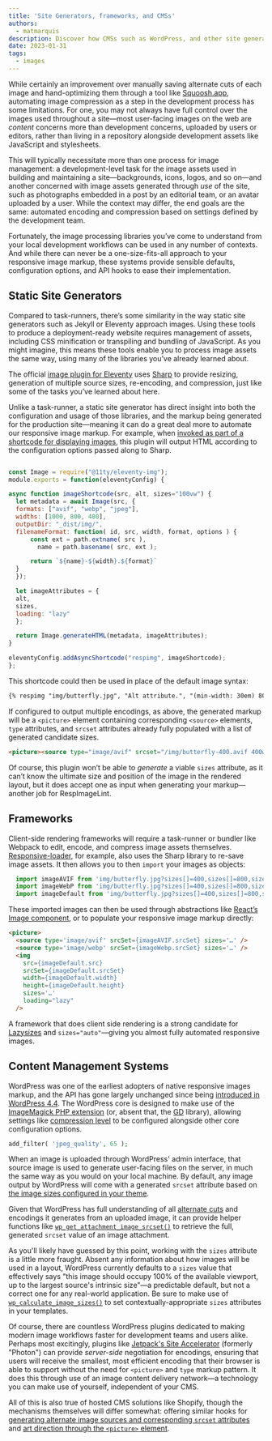 ```yaml
---
title: 'Site Generators, frameworks, and CMSs'
authors:
  - matmarquis
description: Discover how CMSs such as WordPress, and other site generators can make it easier to use responsive images.
date: 2023-01-31
tags:
  - images
---
```


While certainly an improvement over manually saving alternate cuts of each image and hand-optimizing them through a tool like 
[Squoosh.app](https://squoosh.app/), automating image compression as a step in the development process has some limitations. For one, you may not 
always have full control over the images used throughout a site—most user-facing images on the web are _content_ concerns more 
than development concerns, uploaded by users or editors, rather than living in a repository alongside development assets like 
JavaScript and stylesheets.

This will typically necessitate more than one process for image management: a development-level task for the image assets used in 
building and maintaining a site—backgrounds, icons, logos, and so on—and another concerned with image assets generated through _use_
 of the site, such as photographs embedded in a post by an editorial team, or an avatar uploaded by a user. While the context may 
 differ, the end goals are the same: automated encoding and compression based on settings defined by the development team.

Fortunately, the image processing libraries you’ve come to understand from your local development workflows can be used in any number
 of contexts. And while there can never be a one-size-fits-all approach to your responsive image markup, these systems provide sensible
  defaults, configuration options, and API hooks to ease their implementation.

## Static Site Generators

Compared to task-runners, there’s some similarity in the way static site generators such as Jekyll or Eleventy approach images. Using 
these tools to produce a deployment-ready website requires management of assets, including CSS minification or transpiling and bundling 
of JavaScript. As you might imagine, this means these tools enable you to process image assets the same way, using many of the libraries 
you’ve already learned about.

The official [image plugin for Eleventy](https://www.11ty.dev/docs/plugins/image/) uses [Sharp](https://www.npmjs.com/package/sharp) to provide resizing, generation of multiple source sizes, re-encoding, and compression, just like some of the tasks you’ve learned about here.

Unlike a task-runner, a static site generator has direct insight into both the configuration and usage of those libraries,
 and the markup being generated for the production site—meaning it can do a great deal more to automate our responsive image 
 markup. For example, when [invoked as part of a shortcode for displaying images](https://www.aleksandrhovhannisyan.com/blog/eleventy-image-plugin/), this plugin will output HTML according 
 to the configuration options passed along to Sharp.

```javascript

const Image = require("@11ty/eleventy-img");
module.exports = function(eleventyConfig) {

async function imageShortcode(src, alt, sizes="100vw") {
  let metadata = await Image(src, {
  formats: ["avif", "webp", "jpeg"],
  widths: [1000, 800, 400],
  outputDir: "_dist/img/",
  filenameFormat: function( id, src, width, format, options ) {
      const ext = path.extname( src ),
        name = path.basename( src, ext );

      return `${name}-${width}.${format}`
  }
  });

  let imageAttributes = {
  alt,
  sizes,
  loading: "lazy"
  };

  return Image.generateHTML(metadata, imageAttributes);
}

eleventyConfig.addAsyncShortcode("respimg", imageShortcode);
};
```

This shortcode could then be used in place of the default image syntax:

```markdown
{‌% respimg "img/butterfly.jpg", "Alt attribute.", "(min-width: 30em) 800px, 80vw" %}
```

If configured to output multiple encodings, as above, the generated markup will be a `<picture>` element containing
 corresponding `<source>` elements, `type` attributes, and `srcset` attributes already fully populated with a list of 
  generated candidate sizes. 

```html
<picture><source type="image/avif" srcset="/img/butterfly-400.avif 400w, /img/butterfly-800.avif 800w, /img/butterfly-1000.avif 1000w" sizes="(min-width: 30em) 800px, 80vw"><source type="image/webp" srcset="/img/butterfly-400.webp 400w, /img/butterfly-800.webp 800w, /img/butterfly-1000.webp 1000w" sizes="(min-width: 30em) 800px, 80vw"><source type="image/jpeg" srcset="/img/butterfly-400.jpeg 400w, /img/butterfly-800.jpeg 800w, /img/butterfly-1000.jpeg 1000w" sizes="(min-width: 30em) 800px, 80vw"><img alt="Alt attribute." loading="lazy" src="/img/butterfly-400.jpeg" width="1000" height="846"></picture>
```

Of course, this plugin won’t be able to _generate_ a viable `sizes` attribute, as it can’t know the ultimate size and position 
of the image in the rendered layout, but it does accept one as input when generating your markup—another job for RespImageLint.

## Frameworks

Client-side rendering frameworks will require a task-runner or bundler like Webpack to edit, encode, and compress image assets 
themselves. [Responsive-loader](https://www.npmjs.com/package/responsive-loader), for example, also uses the Sharp library to re-save image assets. It then allows you to 
then `import` your images as objects:

```javascript
  import imageAVIF from 'img/butterfly.jpg?sizes[]=400,sizes[]=800,sizes[]=1000&format=avif';
  import imageWebP from 'img/butterfly.jpg?sizes[]=400,sizes[]=800,sizes[]=1000&format=webp';
  import imageDefault from 'img/butterfly.jpg?sizes[]=400,sizes[]=800,sizes[]=1000';
````

These imported images can then be used through abstractions like [React’s Image component](https://reactnative.dev/docs/image), or to populate your responsive 
image markup directly:

```html
<picture>
  <source type='image/avif' srcSet={imageAVIF.srcSet} sizes='…' />
  <source type='image/webp' srcSet={imageWebp.srcSet} sizes='…' />
  <img
    src={imageDefault.src}
    srcSet={imageDefault.srcSet}
    width={imageDefault.width}
    height={imageDefault.height}
    sizes='…'
    loading="lazy"
  />
```
A framework that does client side rendering is a strong candidate for [Lazysizes](https://www.npmjs.com/package/lazysizes) and `sizes="auto"`—giving you almost fully
automated responsive images.

## Content Management Systems

WordPress was one of the earliest adopters of native responsive images markup, and the API has gone largely unchanged since
being [introduced in WordPress 4.4](https://make.wordpress.org/core/2015/11/10/responsive-images-in-wordpress-4-4/). The WordPress core is designed to make use of the [ImageMagick PHP extension](https://www.php.net/manual/en/book.imagick.php) 
(or, absent that, the [GD](https://www.php.net/manual/en/book.image.php) library), allowing settings like [compression level](https://developer.wordpress.org/reference/hooks/jpeg_quality/) to be configured alongside other 
core configuration options.

```php
add_filter( 'jpeg_quality', 65 );
```

When an image is uploaded through WordPress' admin interface, that source image is used to generate user-facing files on
the server, in much the same way as you would on your local machine. By default, any image output by WordPress will come
with a generated `srcset` attribute based on [the image sizes configured in your theme](https://developer.wordpress.org/apis/responsive-images/).

Given that WordPress has full understanding of all [alternate cuts](https://developer.wordpress.org/reference/functions/add_image_size/)
and encodings it generates from an uploaded image, it can provide helper functions like
[`wp_get_attachment_image_srcset()`](https://developer.wordpress.org/reference/functions/wp_get_attachment_image_srcset/) to
retrieve the full, generated `srcset` value of an image attachment.

As you'll likely have guessed by this point, working with the `sizes` attribute is a little more fraught. Absent any information
about how images will be used in a layout, WordPress currently defaults to a `sizes` value that effectively says "this image
should occupy 100% of the available viewport, up to the largest source's intrinsic size"—a predictable default, but not a correct
one for any real-world application. Be sure to make use of [`wp_calculate_image_sizes()`](https://developer.wordpress.org/reference/hooks/wp_calculate_image_sizes/)
to set contextually-appropriate `sizes` attributes in your templates.

Of course, there are countless WordPress plugins dedicated to making modern image workflows faster for development teams and users alike.
Perhaps most excitingly, plugins like [Jetpack's Site Accelerator](https://jetpack.com/support/site-accelerator/) (formerly "Photon")
can provide _server-side_ negotiation for encodings, ensuring that users will receive the smallest, most efficient encoding that their
browser is able to support without the need for `<picture>` and `type` markup pattern. It does this through use of an image content
delivery network—a technology you can make use of yourself, independent of your CMS.

All of this is also true of hosted CMS solutions like Shopify, though the mechanisms themselves will differ somewhat: offering similar
hooks for [generating alternate image sources and corresponding `srcset` attributes](https://performance.shopify.com/blogs/blog/responsive-images-on-shopify-with-liquid#provide-multiple-image-size-options-with-srcset)
and [art direction through the `<picture>` element](https://performance.shopify.com/blogs/blog/responsive-images-on-shopify-with-liquid#art-direction).
